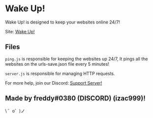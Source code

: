 Wake Up!
=================

Wake Up! is designed to keep your websites online 24/7!

Site: [Wake Up!](https://wake-up.ml/)


Files
-----

`ping.js` is responsible for keeping the websites up 24/7, It pings all the websites on the urls-save.json file every 5 minutes!

`server.js` is responsible for managing HTTP requests.

For more help, join our Discord: [Support Server!](https://discord.gg/mBKfu2D)

Made by freddy#0380 (DISCORD) (izac999)!
-------------------

\ ゜o゜)ノ
